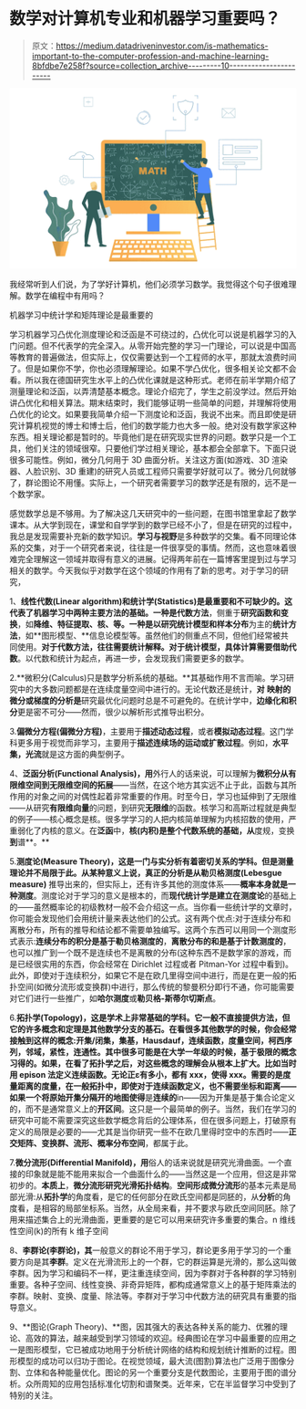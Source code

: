 # 数学对计算机专业和机器学习重要吗？

> 原文：<https://medium.datadriveninvestor.com/is-mathematics-important-to-the-computer-profession-and-machine-learning-8bfdbe7e258f?source=collection_archive---------10----------------------->

![](img/841b3dc20b7349315f75d742fb0a5063.png)

我经常听到人们说，为了学好计算机，他们必须学习数学。我觉得这个句子很难理解。数学在编程中有用吗？

机器学习中统计学和矩阵理论是最重要的

学习机器学习凸优化测度理论和泛函是不可绕过的，凸优化可以说是机器学习的入门问题。但不代表学的完全深入。从零开始完整的学习一门理论，可以说是中国高等教育的普遍做法，但实际上，仅仅需要达到一个工程师的水平，那就太浪费时间了。但是如果你不学，你也必须理解理论。如果不学凸优化，很多相关论文都不会看。所以我在德国研究生水平上的凸优化课就是这种形式。老师在前半学期介绍了测量理论和泛函，以弄清楚基本概念。理论介绍完了，学生之前没学过。然后开始讲凸优化和相关算法。期末结束时，我们能够证明一些简单的问题，并理解将使用凸优化的论文。如果要我简单介绍一下测度论和泛函，我说不出来。而且即使是研究计算机视觉的博士和博士后，他们的数学能力也大多一般。绝对没有数学家这种东西。相关理论都是暂时的。毕竟他们是在研究现实世界的问题。数学只是一个工具，他们关注的领域很窄。只要他们学过相关理论，基本都会全部拿下。下面只说很多可能性。例如，微分几何用于 3D 曲面分析。关注这方面(如游戏、3D 渲染器、人脸识别、3D 重建)的研究人员或工程师只需要学好就可以了。微分几何就够了，群论图论不用懂。实际上，一个研究者需要学习的数学还是有限的，远不是一个数学家。

感觉数学总是不够用。为了解决这几天研究中的一些问题，在图书馆里拿起了数学课本。从大学到现在，课堂和自学学到的数学已经不小了，但是在研究的过程中，我总是发现需要补充新的数学知识。**学习与视野**是多种数学的交集。看不同理论体系的交集，对于一个研究者来说，往往是一件很享受的事情。然而，这也意味着很难完全理解这一领域并取得有意义的进展。记得两年前在一篇博客里提到过与学习相关的数学。今天我似乎对数学在这个领域的作用有了新的思考。对于学习的研究，

1、**线性代数(Linear algorithm)和统计学(Statistics)是最重要和不可缺少的。**这代表了机器学习中两种主要方法的基础。一种是**代数方法**，侧重于**研究函数和变换**，如**降维、特征提取、核、**等。一种是以研究统计模型**和样本分布**为主的**统计方法**，如**图形模型、**信息论模型等。虽然他们的侧重点不同，但他们经常被共同使用。**对于代数方法，往往需要统计解释。对于统计模型，具体计算需要借助代数**。以代数和统计为起点，再进一步，会发现我们需要更多的数学。

2.**微积分(Calculus)只是数学分析系统的基础。**其基础作用不言而喻。学习研究中的大多数问题都是在连续度量空间中进行的。无论代数还是统计，**对** **映射的微分或梯度的分析是**研究最优化问题时总是不可避免的。在统计学中，**边缘化和积分**更是密不可分——然而，很少以解析形式推导出积分。

3.**偏微分方程(偏微分方程)**，主要用于**描述动态过程**，或者**模拟动态过程**。这门学科更多用于视觉而非学习，主要用于**描述连续场的运动或扩散过程**。例如，**水平集，光流**就是这方面的典型例子。

4、**泛函分析(Functional Analysis)，用**外行人的话来说，可以理解为**微积分从有限维空间到无限维空间的拓展**——当然，在这个地方其实远不止于此，函数与其所作用的对象之间的对偶性起着非常重要的作用。时至今日，学习也延伸到了无限维——从研究**有限维向量**的问题，到研究**无限维**的函数。核学习和高斯过程就是典型的例子——核心概念是核。很多学学习的人把内核简单理解为内核招数的使用，严重弱化了内核的意义。在**泛函**中，**核(内积)**是整个代数系统的**基础，从**度规，变换**到**谱**。**

5.**测度论(Measure Theory)，**这是一门与实分析有着密切关系的学科。但是测量理论并不局限于此。从某种意义上说，真正的分析是从**勒贝格测度(Lebesgue measure)** 推导出来的，但实际上，还有许多其他的测度体系——**概率本身就是一种测度**。测度论对于学习的意义是根本的，而**现代统计学是建立在测度论**的基础上的——虽然概率论的初级教材一般不会介绍这一点。当你看一些统计学的文章时，你可能会发现他们会用统计量来表达他们的公式。这有两个优点:对于连续分布和离散分布，所有的推导和结论都不需要单独编写。这两个东西可以用同一个测度形式表示:**连续分布的积分是基于勒贝格测度的**，**离散分布的和是基于计数测度的**，也可以推广到一个既不是连续也不是离散的分布(这种东西不是数学家的游戏，而是已经很实用的东西，你会经常在 Dirichlet 过程或者 Pitman-Yor 过程中看到)。此外，即使对于连续积分，如果它不是在欧几里得空间中进行，而是在更一般的拓扑空间(如微分流形或变换群)中进行，那么传统的黎曼积分即行不通，你可能需要对它们进行一些推广，如**哈尔测度**或**勒贝格-斯蒂尔切斯点**。

6.**拓扑学(Topology)，**这是学术上非常基础的学科。它一般不直接提供方法，但它的许多概念和定理是其他数学分支的基石。在看很多其他数学的时候，你会经常接触到这样的概念:**开集/闭集，集基，Hausdauf，连续函数，度量空间，柯西序列，邻域，紧性，连通性**。其中很多可能是在大学一年级的时候，基于极限的概念习得的。如果，在看了拓扑学之后，对这些概念的理解会从根本上扩大。比如当时用 epison 法定义连续函数。无论正ε有多小，都有 xxx，使得 xxx。需要的是度量距离的度量，在一般拓扑中，即使对于连续函数定义，也不需要坐标和距离——如果**一个将原始开集分隔开的地图使得**是**连续的**in——因为开集是基于集合论定义的，而不是通常意义上的**开区间**。这只是一个最简单的例子。当然，我们在学习的研究中可能不需要深究这些数学概念背后的公理体系，但在很多问题上，打破原有定义的局限是必要的——尤其是当你研究一些不在欧几里得时空中的东西时——**正交矩阵、变换群、流形、概率分布空间**，都属于此。

7.**微分流形(Differential Manifold)，用**俗人的话来说就是研究光滑曲面。一个直接的印象就是能不能用来拟合一个曲面什么的——当然这是一个应用，但这是非常初步的。**本质上**，**微分流形研究光滑拓扑结构**。**空间形成微分流形**的基本元素是局部光滑:从**拓扑学**的角度看，是它的任何部分在欧氏空间都是同胚的，从**分析**的角度看，是相容的局部坐标系。当然，从全局来看，并不要求与欧氏空间同胚。除了用来描述集合上的光滑曲面，更重要的是它可以用来研究许多重要的集合。n 维线性空间(k)的所有 k 维子空间

8、**李群论(李群论)，其**一般意义的群论不用于学习，群论更多用于学习的一个重要方向是其**李群**。定义在光滑流形上的一个群，它的群运算是光滑的，那么这叫做李群。因为学习和编码不一样，更注重连续空间，因为李群对于各种群的学习特别重要。各种子空间、线性变换、非奇异矩阵，都构成通常意义上的基于矩阵乘法的李群。映射、变换、度量、除法等。李群对于学习中代数方法的研究具有重要的指导意义。

9、**图论(Graph Theory)、**图，因其强大的表达各种关系的能力、优雅的理论、高效的算法，越来越受到学习领域的欢迎。经典图论在学习中最重要的应用之一是图形模型，它已被成功地用于分析统计网络的结构和规划统计推断的过程。图形模型的成功可以归功于图论。在视觉领域，最大流(图割)算法也广泛用于图像分割、立体和各种能量优化。图论的另一个重要分支是代数图论，主要用于图的谱分析。众所周知的应用包括标准化切割和谱聚类。近年来，它在半监督学习中受到了特别的关注。